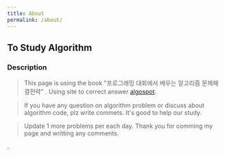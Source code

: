 ```yaml
---
title: About
permalink: /about/
---
```


## To Study Algorithm

### Description
> This page is using the book "프로그래밍 대회에서 배우는 알고리즘 문제해결전략" . Using site to correct answer [algospot](https://algospot.com).

> If you have any question on algorithm problem or discuss about algorithm code, plz write commets. It's good to help our study.

> Update 1 more problems per each day. Thank you for comming my page and writting any comments.

.
